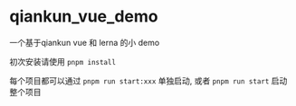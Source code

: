 # qiankun_vue_demo
一个基于qiankun vue 和 lerna 的小 demo


初次安装请使用 `pnpm install`


每个项目都可以通过 `pnpm run start:xxx` 单独启动, 或者 `pnpm run start` 启动整个项目


